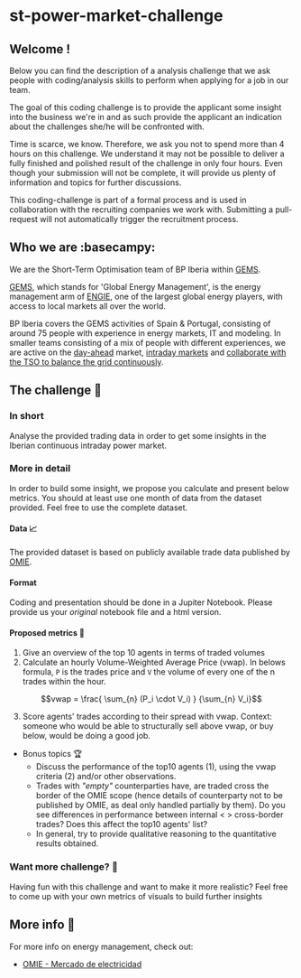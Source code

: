 # st-power-market-challenge

## Welcome !

Below you can find the description of a analysis challenge that we ask people with coding/analysis skills to perform when applying for a job in our team.

The goal of this coding challenge is to provide the applicant some insight into the business we're in and as such provide the applicant an indication about the challenges she/he will be confronted with. 

Time is scarce, we know. Therefore, we ask you not to spend more than 4 hours on this challenge. We understand it may not be possible to deliver a fully finished and polished result of the challenge in only four hours. Even though your submission will not be complete, it will provide us plenty of information and topics for further discussions.

This coding-challenge is part of a formal process and is used in collaboration with the recruiting companies we work with.  Submitting a pull-request will not automatically trigger the recruitment process.
## Who we are :basecampy:

We are the Short-Term Optimisation team of BP Iberia within [GEMS](https://gems.engie.com/).

[GEMS](https://gems.engie.com/), which stands for 'Global Energy Management', is the energy management arm of [ENGIE](https://www.engie.com/), one of the largest global energy players, 
with access to local markets all over the world.  

BP Iberia covers the GEMS activities of Spain & Portugal, consisting of around 75 people with experience in energy markets, IT and modeling. In smaller teams consisting of a mix of people with different experiences, we are active on the [day-ahead](https://en.wikipedia.org/wiki/European_Power_Exchange#Day-ahead_markets) market, [intraday markets](https://en.wikipedia.org/wiki/European_Power_Exchange#Intraday_markets) and [collaborate with the TSO to balance the grid continuously](https://en.wikipedia.org/wiki/Transmission_system_operator#Electricity_market_operations).

## The challenge :rocket:

### In short
Analyse the provided trading data in order to get some insights in the Iberian continuous intraday power market. 

### More in detail
In order to build some insight, we propose you calculate and present below metrics. You should at least use one month of data from the dataset provided. 
Feel free to use the complete dataset. 

#### Data :chart_with_upwards_trend:
The provided dataset is based on publicly available trade data published by [OMIE](https://www.omie.es/es/file-access-list). 

#### Format
Coding and presentation should be done in a Jupiter Notebook. Please provide us your _original_ notebook file and a html version.

#### Proposed metrics :straight_ruler:
1. Give an overview of the top 10 agents in terms of traded volumes
2. Calculate an hourly Volume-Weighted Average Price (vwap). In belows formula, `P` is the trades price and `V` the volume of every one of the n trades within the hour. 
```math
vwap = \frac{ \sum_{n} (P_i \cdot V_i) } {\sum_{n} V_i}
```
3. Score agents' trades according to their spread with vwap. Context: someone who would be able to structurally sell above vwap, or buy below, would be doing a good job.  

* Bonus topics :trophy:
  * Discuss the performance of the top10 agents (1), using the vwap criteria (2) and/or other observations. 
  * Trades with _"empty"_ counterparties have, are traded cross the border of the OMIE scope (hence details of counterparty not to be published by OMIE, as deal only handled partially by them). 
    Do you see differences in performance between internal < > cross-border trades? Does this affect the top10 agents' list?
  * In general, try to provide qualitative reasoning to the quantitative results obtained. 
  
### Want more challenge? :money_with_wings:

Having fun with this challenge and want to make it more realistic? Feel free to come up with your own metrics of visuals to build further insights 


## More info :bank:

For more info on energy management, check out:

 - [OMIE - Mercado de electricidad](https://www.omie.es/es/mercado-de-electricidad)
